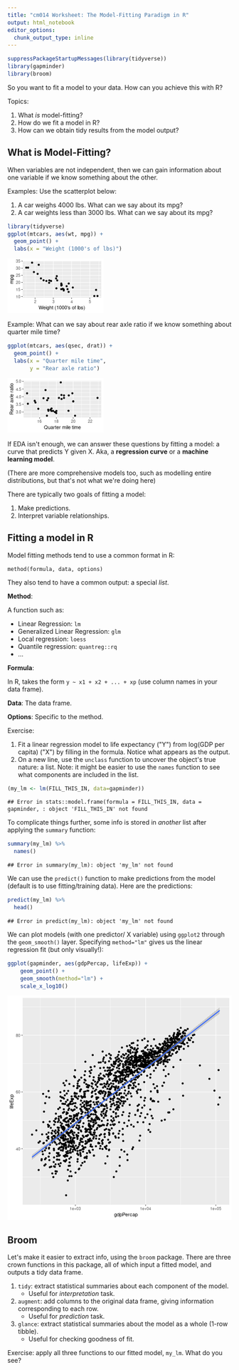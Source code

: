 ```yaml
---
title: "cm014 Worksheet: The Model-Fitting Paradigm in R"
output: html_notebook
editor_options: 
  chunk_output_type: inline
---
```



```r
suppressPackageStartupMessages(library(tidyverse))
library(gapminder)
library(broom)
```

So you want to fit a model to your data. How can you achieve this with R?

Topics:

1. What _is_ model-fitting?
2. How do we fit a model in R?
3. How can we obtain tidy results from the model output?

## What is Model-Fitting?

When variables are not independent, then we can gain information about one variable if we know something about the other.

Examples: Use the scatterplot below:

1. A car weighs 4000 lbs. What can we say about its mpg?
2. A car weights less than 3000 lbs. What can we say about its mpg?


```r
library(tidyverse)
ggplot(mtcars, aes(wt, mpg)) +
  geom_point() +
  labs(x = "Weight (1000's of lbs)")
```

![plot of chunk unnamed-chunk-2](figure/unnamed-chunk-2-1.png)

Example: What can we say about rear axle ratio if we know something about quarter mile time?


```r
ggplot(mtcars, aes(qsec, drat)) + 
  geom_point() +
  labs(x = "Quarter mile time",
       y = "Rear axle ratio")
```

![plot of chunk unnamed-chunk-3](figure/unnamed-chunk-3-1.png)


If EDA isn't enough, we can answer these questions by fitting a model: a curve that predicts Y given X. Aka, a __regression curve__ or a __machine learning model__. 

(There are more comprehensive models too, such as modelling entire distributions, but that's not what we're doing here)

There are typically two goals of fitting a model:

1. Make predictions.
2. Interpret variable relationships.

## Fitting a model in R

Model fitting methods tend to use a common format in R:

```
method(formula, data, options)
```

They also tend to have a common output: a special _list_. 

__Method__:

A function such as:

- Linear Regression: `lm`
- Generalized Linear Regression: `glm`
- Local regression: `loess`
- Quantile regression: `quantreg::rq`
- ...

__Formula__:

In R, takes the form `y ~ x1 + x2 + ... + xp` (use column names in your data frame).

__Data__: The data frame.

__Options__: Specific to the method.

Exercise:

1. Fit a linear regression model to life expectancy ("Y") from log(GDP per capita) ("X") by filling in the formula. Notice what appears as the output.
2. On a new line, use the `unclass` function to uncover the object's true nature: a list. Note: it might be easier to use the `names` function to see what components are included in the list. 


```r
(my_lm <- lm(FILL_THIS_IN, data=gapminder))
```

```
## Error in stats::model.frame(formula = FILL_THIS_IN, data = gapminder, : object 'FILL_THIS_IN' not found
```

To complicate things further, some info is stored in _another_ list after applying the `summary` function:


```r
summary(my_lm) %>% 
  names()
```

```
## Error in summary(my_lm): object 'my_lm' not found
```

We can use the `predict()` function to make predictions from the model (default is to use fitting/training data). Here are the predictions:


```r
predict(my_lm) %>% 
  head()
```

```
## Error in predict(my_lm): object 'my_lm' not found
```

We can plot models (with one predictor/ X variable) using `ggplot2` through the `geom_smooth()` layer. Specifying `method="lm"` gives us the linear regression fit (but only visually!):


```r
ggplot(gapminder, aes(gdpPercap, lifeExp)) +
    geom_point() +
    geom_smooth(method="lm") +
    scale_x_log10()
```

![plot of chunk unnamed-chunk-7](figure/unnamed-chunk-7-1.png)


## Broom

Let's make it easier to extract info, using the `broom` package. There are three crown functions in this package, all of which input a fitted model, and outputs a tidy data frame.

1. `tidy`: extract statistical summaries about each component of the model.
    - Useful for _interpretation_ task.
2. `augment`: add columns to the original data frame, giving information corresponding to each row.
    - Useful for _prediction_ task.
3. `glance`: extract statistical summaries about the model as a whole (1-row tibble).
    - Useful for checking goodness of fit.

Exercise: apply all three functions to our fitted model, `my_lm`. What do you see?


